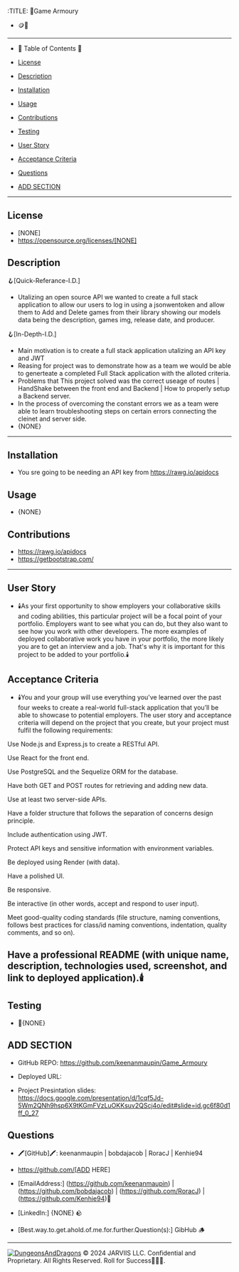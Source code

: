 
  :TITLE:
👑Game Armoury

- 🪙💸


-----------------------------------------------------------

- 🧭 Table of Contents 🧭 

- [License](#license)

- [Description](#description)

- [Installation](#installation)

- [Usage](#usage)

- [Contributions](#contributions)

- [Testing](#testing)

- [User Story](#user-story)

- [Acceptance Criteria](#acceptance-criteria)

- [Questions](#questions)

- [ADD SECTION](#add-section)

-------------------------------------------------------
## License
- [NONE]
- https://opensource.org/licenses/[NONE]

## Description

🪝[Quick-Referance-I.D.] 
- Utalizing an open source API we wanted to create a full stack application to allow our users to  log in using  a jsonwentoken and allow them to Add and Delete games from their library showing our models data being the description, games img, release date, and producer.

🪝[In-Depth-I.D.] 
- Main motivation is to create a full stack application utalizing an API key and JWT 
- Reasing for project was to demonstrate how as a team we would be able to generteate a completed Full Stack application with the  alloted criteria. 
- Problems that This project solved was the correct useage of routes | HandShake between the front end and Backend  | How to properly setup a Backend server.
- In the process of overcoming the constant errors we as a team were able to learn troubleshooting steps on certain errors connecting the cleinet and server side.
- {NONE}

-------------------------------------------------------
## Installation 
- You sre going to be needing an API key from https://rawg.io/apidocs 
## Usage
- {NONE}
## Contributions
- https://rawg.io/apidocs
- https://getbootstrap.com/
-------------------------------------------------------
## User Story
- 🕯️As your first opportunity to show employers your collaborative skills and coding abilities, this particular project will be a focal point of your portfolio. Employers want to see what you can do, but they also want to see how you work with other developers. The more examples of deployed collaborative work you have in your portfolio, the more likely you are to get an interview and a job. That's why it is important for this project to be added to your portfolio.🕯️

## Acceptance Criteria
- 🕯️You and your group will use everything you've learned over the past four weeks to create a real-world full-stack application that you’ll be able to showcase to potential employers. The user story and acceptance criteria will depend on the project that you create, but your project must fulfil the following requirements:

Use Node.js and Express.js to create a RESTful API.

Use React for the front end.

Use PostgreSQL and the Sequelize ORM for the database.

Have both GET and POST routes for retrieving and adding new data.

Use at least two server-side APIs.

Have a folder structure that follows the separation of concerns design principle.

Include authentication using JWT.

Protect API keys and sensitive information with environment variables.

Be deployed using Render (with data).

Have a polished UI.

Be responsive.

Be interactive (in other words, accept and respond to user input).

Meet good-quality coding standards (file structure, naming conventions, follows best practices for class/id naming conventions, indentation, quality comments, and so on).

Have a professional README (with unique name, description, technologies used, screenshot, and link to deployed application).🕯️
-------------------------------------------------------

## Testing
- 🧪{NONE}

## ADD SECTION 
- GitHub REPO: https://github.com/keenanmaupin/Game_Armoury

- Deployed URL:

- Project Presintation slides: https://docs.google.com/presentation/d/1cqf5Jd-5Wm2QNh9hsp6X9tKGmFVzLuOKKsuv2QScj4o/edit#slide=id.gc6f80d1ff_0_27 

## Questions
- 🖍️[GitHub]🖍️: keenanmaupin | bobdajacob | RoracJ | Kenhie94
- https://github.com/[ADD HERE]
- [EmailAddress:] (https://github.com/keenanmaupin) | (https://github.com/bobdajacob) | (https://github.com/RoracJ) | (https://github.com/Kenhie94)🍄
- [LinkedIn:] {NONE} 🪨

- [Best.way.to.get.ahold.of.me.for.further.Question(s):] GibHub 🪵

---

[![DungeonsAndDragons](https://cdn3.emoji.gg/emojis/2932-dungeonsanddragons.gif)](https://emoji.gg/emoji/2932-dungeonsanddragons)
© 2024 JARVIIS LLC. Confidential and Proprietary. All Rights Reserved. Roll for Success🧙🏾‍♂️.